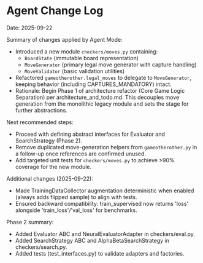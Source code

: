 # Agent Change Log

Date: 2025-09-22

Summary of changes applied by Agent Mode:

- Introduced a new module `checkers/moves.py` containing:
  - `BoardState` (immutable board representation)
  - `MoveGenerator` (primary legal move generator with capture handling)
  - `MoveValidator` (basic validation utilities)
- Refactored `gameotherother.legal_moves` to delegate to `MoveGenerator`, keeping behavior (including CAPTURES_MANDATORY) intact.
- Rationale: Begin Phase 1 of architecture refactor (Core Game Logic Separation) per architecture_and_todo.md. This decouples move generation from the monolithic legacy module and sets the stage for further abstractions.

Next recommended steps:
- Proceed with defining abstract interfaces for Evaluator and SearchStrategy (Phase 2).
- Remove duplicated move-generation helpers from `gameotherother.py` in a follow-up once references are confirmed unused.
- Add targeted unit tests for `checkers/moves.py` to achieve >90% coverage for the new module.

Additional changes (2025-09-22):
- Made TrainingDataCollector augmentation deterministic when enabled (always adds flipped sample) to align with tests.
- Ensured backward compatibility: train_supervised now returns 'loss' alongside 'train_loss'/'val_loss' for benchmarks.

Phase 2 summary:
- Added Evaluator ABC and NeuralEvaluatorAdapter in checkers/eval.py.
- Added SearchStrategy ABC and AlphaBetaSearchStrategy in checkers/search.py.
- Added tests (test_interfaces.py) to validate adapters and factories.
